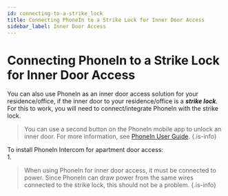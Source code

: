 ```yaml
---
id: connecting-to-a-strike_lock
title: Connecting PhoneIn to a Strike Lock for Inner Door Access
sidebar_label: Inner Door Access
---
```


# Connecting PhoneIn to a Strike Lock for Inner Door Access

You can also use PhoneIn as an inner door access solution for your residence/office, if the inner door to your residence/office is a ***strike lock***. For this to work, you will need to connect/integrate PhoneIn with the strike lock.

> You can use a second button on the PhoneIn mobile app to unlock an inner door. For more information, see [PhoneIn User Guide](/user-guide).
{.is-info}

To install PhoneIn Intercom for apartment door access:  
1. 

> When using PhoneIn for inner door access, it must be connected to power. Since PhoneIn can draw power from the same wires connected to the strike lock, this should not be a problem.
{.is-info}
